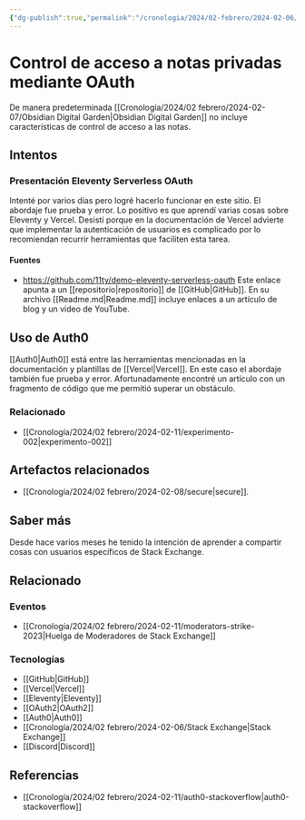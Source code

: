 ```yaml
---
{"dg-publish":true,"permalink":"/cronologia/2024/02-febrero/2024-02-06/experimento-001/","tags":["experimento"],"created":"2024-02-06T15:54:55.204-06:00","updated":"2024-02-11T16:02:05.147-06:00"}
---
```



# Control de acceso a notas privadas mediante OAuth

De manera predeterminada [[Cronología/2024/02 febrero/2024-02-07/Obsidian Digital Garden\|Obsidian Digital Garden]] no incluye características de control de acceso a las notas. 
## Intentos
### Presentación Eleventy Serverless OAuth
Intenté por varios días pero logré hacerlo funcionar en este sitio. El abordaje fue prueba y error. Lo positivo es que aprendí varias cosas sobre Eleventy y Vercel. 
Desistí porque en la documentación de Vercel advierte que implementar la autenticación de usuarios es complicado por lo recomiendan recurrir herramientas que faciliten esta tarea. 
#### Fuentes
- https://github.com/11ty/demo-eleventy-serverless-oauth
	Este enlace apunta a un [[repositorio\|repositorio]] de [[GitHub\|GitHub]]. En su archivo [[Readme.md\|Readme.md]] incluye enlaces a un artículo de blog y un video de YouTube.
## Uso de Auth0
[[Auth0\|Auth0]] está entre las herramientas mencionadas en la documentación y plantillas de [[Vercel\|Vercel]]. En este caso el abordaje también fue prueba y error. Afortunadamente encontré un artículo con un fragmento de código que me permitió superar un obstáculo.

### Relacionado
- [[Cronología/2024/02 febrero/2024-02-11/experimento-002\|experimento-002]]
## Artefactos relacionados
- [[Cronología/2024/02 febrero/2024-02-08/secure\|secure]].
## Saber más
Desde hace varios meses he tenido la intención de aprender a compartir cosas con  usuarios específicos de Stack Exchange. 
## Relacionado
### Eventos
- [[Cronología/2024/02 febrero/2024-02-11/moderators-strike-2023\|Huelga de Moderadores de Stack Exchange]]
### Tecnologías
- [[GitHub\|GitHub]]
- [[Vercel\|Vercel]]
- [[Eleventy\|Eleventy]]
- [[OAuth2\|OAuth2]]
- [[Auth0\|Auth0]]
- [[Cronología/2024/02 febrero/2024-02-06/Stack Exchange\|Stack Exchange]]
- [[Discord\|Discord]]
## Referencias
- [[Cronología/2024/02 febrero/2024-02-11/auth0-stackoverflow\|auth0-stackoverflow]]